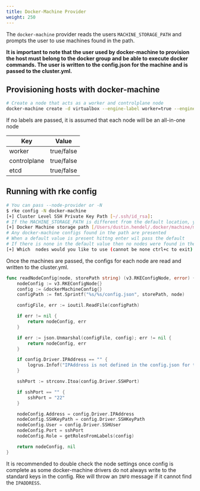 ```yaml
---
title: Docker-Machine Provider
weight: 250
---
```


The `docker-machine` provider reads the users `MACHINE_STORAGE_PATH` and prompts the user to use machines found in the path.


**It is important to note that the user used by docker-machine to provision the host must belong to the docker group and be able to execute docker commands. The user is written to the config.json for the machine and is passed to the cluster.yml.**

## Provisioning hosts with docker-machine

```bash
# Create a node that acts as a worker and controlplane node
docker-machine create -d virtualbox --engine-label worker=true --engine-label controlplane=true rancher01
```

If no labels are passed, it is assumed that each node will be an all-in-one node

| Key          | Value      |
| ------------ | ---------- |
| worker       | true/false |
| controlplane | true/false |
| etcd         | true/false |

## Running with rke config

```bash
# You can pass --node-provider or -N
$ rke config -N docker-machine
[+] Cluster Level SSH Private Key Path [~/.ssh/id_rsa]: 
# If the MACHINE_STORAGE_PATH is different from the default location, you may enter the new path here
[+] Docker Machine storage path [/Users/dustin.hendel/.docker/machine/machines]:
# Any docker-machine configs found in the path are presented
# When a default value is present hittng enter wil pass the default
# If there is none in the default value then no nodes were found in the path that was passed, press ctrl+c to exit
[+] Which  nodes would you like to use (cannot be none ctrl+c to exit) [rancher01,rancher02]:
```

Once the machines are passed, the configs for each node are read and written to the cluster.yml.

```go
func readNodeConfig(node, storePath string) (v3.RKEConfigNode, error) {
	nodeConfig := v3.RKEConfigNode{}
	config := &dockerMachineConfig{}
	configPath := fmt.Sprintf("%s/%s/config.json", storePath, node)

	configFile, err := ioutil.ReadFile(configPath)

	if err != nil {
		return nodeConfig, err
	}

	if err := json.Unmarshal(configFile, config); err != nil {
		return nodeConfig, err
	}

	if config.Driver.IPAddress == "" {
		logrus.Infof("IPAddress is not defined in the config.json for the machine %s", node)
	}

	sshPort := strconv.Itoa(config.Driver.SSHPort)

	if sshPort == "" {
		sshPort = "22"
	}

	nodeConfig.Address = config.Driver.IPAddress
	nodeConfig.SSHKeyPath = config.Driver.SSHKeyPath
	nodeConfig.User = config.Driver.SSHUser
	nodeConfig.Port = sshPort
	nodeConfig.Role = getRolesFromLabels(config)

	return nodeConfig, nil
}
```

It is recommended to double check the node settings once config is complete as some docker-machine drivers do not always write to the standard keys in the config. Rke will throw an `INFO` message if it cannot find the `IPADDRESS`.